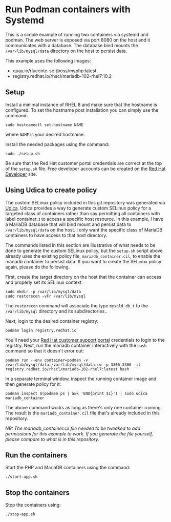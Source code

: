 # Run Podman containers with Systemd
This is a simple example of running two containers via systemd and
podman. The web server is exposed via port 8080 on the host and it
communicates with a database. The database bind mounts the
`/var/lib/mysql/data` directory on the host to persist data.

This example uses the following images:
* quay.io/rlucente-se-jboss/myphp:latest
* registry.redhat.io/rhscl/mariadb-102-rhel7:10.2

## Setup
Install a minimal instance of RHEL 8 and make sure that the hostname
is configured. To set the hostname post installation you can simply
use the command:

    sudo hostnamectl set-hostname NAME

where `NAME` is your desired hostname.

Install the needed packages using the command:

    sudo ./setup.sh

Be sure that the Red Hat customer portal credentials are correct
at the top of the `setup.sh` file.  Free developer accounts can be
created on the [Red Hat Developer](https://developers.redhat.com/)
site.

## Using Udica to create policy
The custom SELinux policy included in this git repository was
generated via [Udica](https://github.com/containers/udica).  Udica
provides a way to generate custom SELinux policy for a targeted
class of containers rather than say permitting all containers with
label container_t to access a specific host resource. In this
example, I have a MariaDB database that will bind mount and persist
data to `/var/lib/mysql/data` on the host. I only want the specific
class of MariaDB containers to have access to that host directory.

The commands listed in this section are illustrative of what needs
to be done to generate the custom SELinux policy, but the `setup.sh`
script above already uses the existing policy file,
`mariadb_container.cil`, to enable the mariadb container to persist
data. If you want to create the SELinux policy again, please do the
following.

First, create the target directory on the host that the container
can access and properly set its SELinux context:

    sudo mkdir -p /var/lib/mysql/data
    sudo restorecon -vFr /var/lib/mysql

The `restorecon` command will associate the type `mysqld_db_t` to
the `/var/lib/mysql` directory and its subdirectories..

Next, login to the desired container registry:

    podman login registry.redhat.io

You'll need your [Red Hat customer support portal](https://access.redhat.com)
credentials to login to the registry. Next, run the mariadb container
interactively with the `bash` command so that it doesn't error out:

    podman run --env container=podman -v /var/lib/mysql/data:/var/lib/mysql/data:rw -p 3306:3306 -it registry.redhat.io/rhscl/mariadb-102-rhel7:latest bash

In a separate terminal window, inspect the running container image
and then generate policy for it:

    podman inspect $(podman ps | awk 'END{print $1}') | sudo udica mariadb_container

The above command works as long as there's only one container
running. The result is the `mariadb_container.cil` file that's
already included in this repository.

*NB: The mariadb_container.cil file needed to be tweaked to add
permissions for this example to work. If you generate the file
yourself, please compare to what is in this repository.*

## Run the containers
Start the PHP and MariaDB containers using the command:

    ./start-app.sh

## Stop the containers
Stop the containers using:

    ./stop-app.sh


